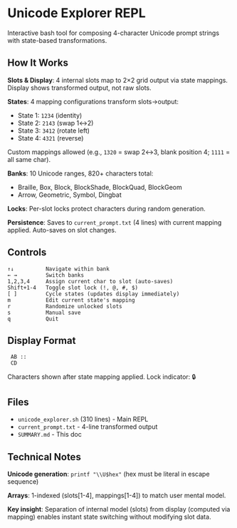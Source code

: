 # Unicode Explorer REPL

Interactive bash tool for composing 4-character Unicode prompt strings with state-based transformations.

## How It Works

**Slots & Display**: 4 internal slots map to 2×2 grid output via state mappings. Display shows transformed output, not raw slots.

**States**: 4 mapping configurations transform slots→output:
- State 1: `1234` (identity)
- State 2: `2143` (swap 1↔2)
- State 3: `3412` (rotate left)
- State 4: `4321` (reverse)

Custom mappings allowed (e.g., `1320` = swap 2↔3, blank position 4; `1111` = all same char).

**Banks**: 10 Unicode ranges, 820+ characters total:
- Braille, Box, Block, BlockShade, BlockQuad, BlockGeom
- Arrow, Geometric, Symbol, Dingbat

**Locks**: Per-slot locks protect characters during random generation.

**Persistence**: Saves to `current_prompt.txt` (4 lines) with current mapping applied. Auto-saves on slot changes.

## Controls

```
↑↓          Navigate within bank
← →         Switch banks
1,2,3,4     Assign current char to slot (auto-saves)
Shift+1-4   Toggle slot lock (!, @, #, $)
[ ]         Cycle states (updates display immediately)
m           Edit current state's mapping
r           Randomize unlocked slots
s           Manual save
q           Quit
```

## Display Format

```
 AB ::
 CD
```
Characters shown after state mapping applied. Lock indicator: 🔒

## Files

- `unicode_explorer.sh` (310 lines) - Main REPL
- `current_prompt.txt` - 4-line transformed output
- `SUMMARY.md` - This doc

## Technical Notes

**Unicode generation**: `printf "\\U$hex"` (hex must be literal in escape sequence)

**Arrays**: 1-indexed (slots[1-4], mappings[1-4]) to match user mental model.

**Key insight**: Separation of internal model (slots) from display (computed via mapping) enables instant state switching without modifying slot data.

